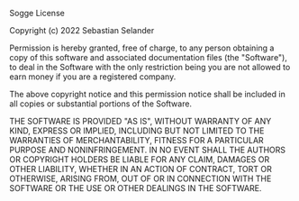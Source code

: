 Sogge License

Copyright (c) 2022 Sebastian Selander

Permission is hereby granted, free of charge, to any person obtaining a copy
of this software and associated documentation files (the "Software"), to deal
in the Software with the only restriction being you are not allowed to earn 
money if you are a registered company.

The above copyright notice and this permission notice shall be included in all
copies or substantial portions of the Software.

THE SOFTWARE IS PROVIDED "AS IS", WITHOUT WARRANTY OF ANY KIND, EXPRESS OR
IMPLIED, INCLUDING BUT NOT LIMITED TO THE WARRANTIES OF MERCHANTABILITY,
FITNESS FOR A PARTICULAR PURPOSE AND NONINFRINGEMENT. IN NO EVENT SHALL THE
AUTHORS OR COPYRIGHT HOLDERS BE LIABLE FOR ANY CLAIM, DAMAGES OR OTHER
LIABILITY, WHETHER IN AN ACTION OF CONTRACT, TORT OR OTHERWISE, ARISING FROM,
OUT OF OR IN CONNECTION WITH THE SOFTWARE OR THE USE OR OTHER DEALINGS IN THE
SOFTWARE.
